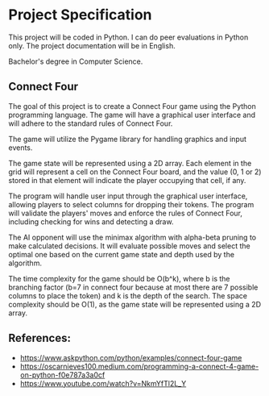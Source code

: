 # Project Specification

This project will be coded in Python. I can do peer evaluations in Python only. The project documentation will be in English.

Bachelor's degree in Computer Science.

## Connect Four

The goal of this project is to create a Connect Four game using the Python programming language. The game will have a graphical user interface and will adhere to the standard rules of Connect Four.

The game will utilize the Pygame library for handling graphics and input events.

The game state will be represented using a 2D array. Each element in the grid will represent a cell on the Connect Four board, and the value (0, 1 or 2) stored in that element will indicate the player occupying that cell, if any.

The program will handle user input through the graphical user interface, allowing players to select columns for dropping their tokens. The program will validate the players' moves and enforce the rules of Connect Four, including checking for wins and detecting a draw.

The AI opponent will use the minimax algorithm with alpha-beta pruning to make calculated decisions. It will evaluate possible moves and select the optimal one based on the current game state and depth used by the algorithm.

The time complexity for the game should be O(b^k), where b is the branching factor (b=7 in connect four because at most there are 7 possible columns to place the token) and k is the depth of the search. The space complexity should be O(1), as the game state will be represented using a 2D array.

## References:

* https://www.askpython.com/python/examples/connect-four-game
* https://oscarnieves100.medium.com/programming-a-connect-4-game-on-python-f0e787a3a0cf
* https://www.youtube.com/watch?v=NkmYfTl2L_Y
